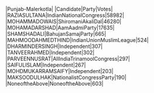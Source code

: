  
|Punjab-Malerkotla|
|Candidate|Party|Votes|
|RAZIASULTANA|IndianNationalCongress|58982|
|MOHAMMADOWAIS|ShiromaniAkaliDal|46280|
|MOHAMADARSHAD|AamAadmiParty|17635|
|SHAMSHADALI|BahujanSamajParty|665|
|MAHMOODAHMEDTHIND|IndianUnionMuslimLeague|524|
|DHARMINDERSINGH|Independent|307|
|TANVEERAHMED|Independent|302|
|PARVEENNUSRAT|AllIndiaTrinamoolCongress|297|
|SAIFULISLAM|Independent|267|
|MOHDMUKARRAMSAIFY|Independent|203|
|MAKSOODULHAK|NationalistCongressParty|190|
|NoneoftheAbove|NoneoftheAbove|603|
